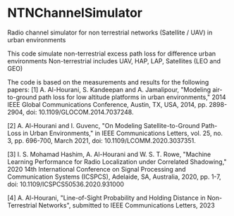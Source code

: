 # NTNChannelSimulator
Radio channel simulator for non terrestrial networks (Satellite / UAV) in urban environments

This code simulate non-terrestrial excess path loss for difference urban environments
Non-terrestrial includes UAV, HAP, LAP, Satellites (LEO and GEO)



The code is based on the measurements and results for the following papers:
[1] A. Al-Hourani, S. Kandeepan and A. Jamalipour, 
    "Modeling air-to-ground path loss for low altitude platforms in urban environments," 
    2014 IEEE Global Communications Conference, Austin, TX, USA, 2014, 
    pp. 2898-2904, doi: 10.1109/GLOCOM.2014.7037248.
    
[2] A. Al-Hourani and I. Guvenc, "On Modeling Satellite-to-Ground Path-Loss in Urban Environments," 
    in IEEE Communications Letters, vol. 25, no. 3, pp. 696-700, March 2021, 
    doi: 10.1109/LCOMM.2020.3037351.
    
[3] I. S. Mohamad Hashim, A. Al-Hourani and W. S. T. Rowe, "Machine Learning Performance for Radio Localization under Correlated Shadowing," 
    2020 14th International Conference on Signal Processing and Communication Systems (ICSPCS), Adelaide, SA, Australia, 2020, pp. 1-7, 
    doi: 10.1109/ICSPCS50536.2020.931000
    
[4] A. Al-Hourani, "Line-of-Sight Probability and Holding Distance in Non-Terrestrial Networks", 
    submitted to IEEE Communications Letters, 2023
